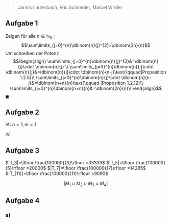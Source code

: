 >Jannis Lauterbach, Eric Schneider, Marcel Wirdel
## Aufgabe 1
Zeigen für alle $n\in \mathbb{N_{0}}$ :
$$\sum\limits_{j=0}^{n}\dbinom{n}{j}^{2}=\dbinom{2n}{n}$$
Um schreiben der Potenz
$$\begin{align}
\sum\limits_{j=0}^{n}\dbinom{n}{j}^{2}&=\dbinom{n}{j}\cdot \dbinom{n}{j} \\
\sum\limits_{j=0}^{n}\dbinom{n}{j}\cdot \dbinom{n}{j}&=\dbinom{n}{j}\cdot \dbinom{n}{n-j}\text{\qquad|Proposition 1.2.5}\\
\sum\limits_{j=0}^{n}\dbinom{n}{j}\cdot \dbinom{n}{n-j}&=\dbinom{n+n}{n}\text{\qquad |Proposition 1.2.12}\\ 
\sum\limits_{j=0}^{n}\dbinom{n+n}{n}&=\dbinom{2n}{n}\\
\end{align}$$
$\blacksquare$

## Aufgabe 2
IA:  $n=1,m=1$

IV:

## Aufgabe 3
$|T_3|=\lfloor \frac{100000}{3}\rfloor =33333$
$|T_5|=\lfloor \frac{100000}{5}\rfloor =20000$
$|T_7|=\lfloor \frac{100000}{7}\rfloor =14285$
$|T_{11}|=\lfloor \frac{100000}{11}\rfloor =9090$

$$|M_{1}\cup M_{2}\cup M_{3}\cup M_{4}|$$

## Aufgabe 4
### a)



